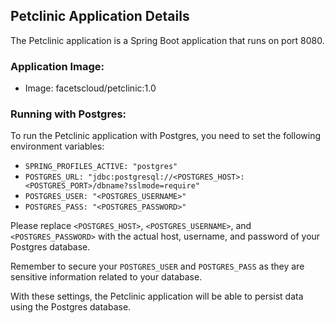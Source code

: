 ## Petclinic Application Details

The Petclinic application is a Spring Boot application that runs on port 8080.

### Application Image:

- Image: facetscloud/petclinic:1.0

### Running with Postgres:

To run the Petclinic application with Postgres, you need to set the following environment variables:

- `SPRING_PROFILES_ACTIVE: "postgres"`
- `POSTGRES_URL: "jdbc:postgresql://<POSTGRES_HOST>:<POSTGRES_PORT>/dbname?sslmode=require"`
- `POSTGRES_USER: "<POSTGRES_USERNAME>"`
- `POSTGRES_PASS: "<POSTGRES_PASSWORD>"`

Please replace `<POSTGRES_HOST>`, `<POSTGRES_USERNAME>`, and `<POSTGRES_PASSWORD>` with the actual host, username, and password of your Postgres database.

Remember to secure your `POSTGRES_USER` and `POSTGRES_PASS` as they are sensitive information related to your database.

With these settings, the Petclinic application will be able to persist data using the Postgres database.
